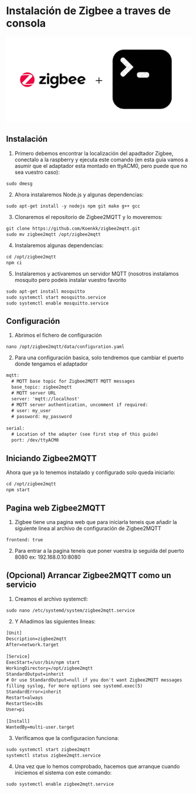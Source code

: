 # Instalación de Zigbee a traves de consola
![Imagen GIT](imagenes/zc1.png)
## Instalación

1. Primero debemos encontrar la localización del apadtador Zigbee, conectalo a la raspberry y ejecuta este comando (en esta guia vamos a asumir que el adaptador esta montado en ttyACM0, pero puede que no sea vuestro caso):
~~~
sudo dmesg
~~~
2. Ahora instalaremos Node.js y algunas dependencias:
~~~
sudo apt-get install -y nodejs npm git make g++ gcc
~~~
3. Clonaremos el repositorio de Zigbee2MQTT y lo moveremos:
~~~
git clone https://github.com/Koenkk/zigbee2mqtt.git
sudo mv zigbee2mqtt /opt/zigbee2mqtt
~~~
4. Instalaremos algunas dependencias:
~~~
cd /opt/zigbee2mqtt
npm ci
~~~
5. Instalaremos y activaremos un servidor MQTT (nosotros instalamos mosquito pero podeis instalar vuestro favorito
~~~
sudo apt-get install mosquitto
sudo systemctl start mosquitto.service
sudo systemctl enable mosquitto.service
~~~

## Configuración

1. Abrimos el fichero de configuración
~~~
nano /opt/zigbee2mqtt/data/configuration.yaml
~~~
2. Para una configuración basica, solo tendremos que cambiar el puerto donde tengamos el adaptador
~~~
mqtt:
  # MQTT base topic for Zigbee2MQTT MQTT messages
  base_topic: zigbee2mqtt
  # MQTT server URL
  server: 'mqtt://localhost'
  # MQTT server authentication, uncomment if required:
  # user: my_user
  # password: my_password

serial:
  # Location of the adapter (see first step of this guide)
  port: /dev/ttyACM0
~~~

## Iniciando Zigbee2MQTT

Ahora que ya lo tenemos instalado y configurado solo queda iniciarlo:
~~~
cd /opt/zigbee2mqtt
npm start
~~~

## Pagina web Zigbee2MQTT

1. Zigbee tiene una pagina web que para iniciarla teneis que añadir la siguiente linea al archivo de configuración de Zigbee2MQTT
~~~
frontend: true
~~~
2. Para entrar a la pagina teneis que poner vuestra ip seguida del puerto 8080 ex: 192.168.0.10:8080

## (Opcional) Arrancar Zigbee2MQTT como un servicio

1. Creamos el archivo systemctl:
~~~
sudo nano /etc/systemd/system/zigbee2mqtt.service
~~~

2. Y Añadimos las siguientes lineas:
~~~
[Unit]
Description=zigbee2mqtt
After=network.target

[Service]
ExecStart=/usr/bin/npm start
WorkingDirectory=/opt/zigbee2mqtt
StandardOutput=inherit
# Or use StandardOutput=null if you don't want Zigbee2MQTT messages filling syslog, for more options see systemd.exec(5)
StandardError=inherit
Restart=always
RestartSec=10s
User=pi

[Install]
WantedBy=multi-user.target
~~~
3. Verificamos que la configuracion funciona:
~~~
sudo systemctl start zigbee2mqtt
systemctl status zigbee2mqtt.service
~~~
4. Una vez que lo hemos comprobado, hacemos que arranque cuando iniciemos el sistema con este comando:
~~~
sudo systemctl enable zigbee2mqtt.service
~~~
